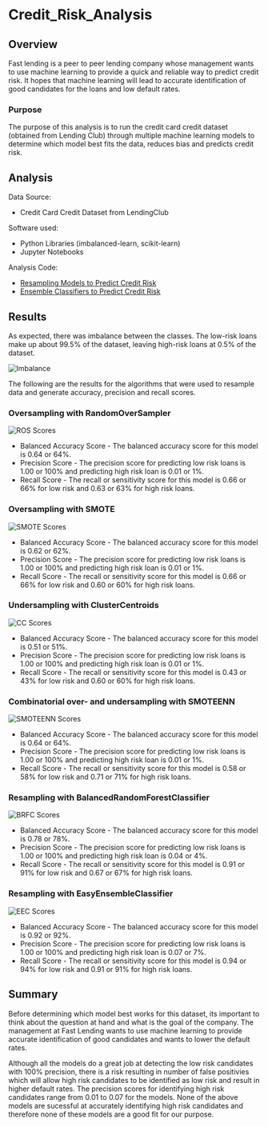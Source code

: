 # Credit_Risk_Analysis

## Overview

Fast lending is a peer to peer lending company whose management wants to use machine learning to provide a quick and reliable way to predict credit risk. It hopes that machine learning will lead to accurate identification of good candidates for the loans and low default rates.  

### Purpose
The purpose of this analysis is to run the credit card credit dataset (obtained from Lending Club) through multiple machine learning models to determine which model best fits the data, reduces bias and predicts credit risk. 

## Analysis

Data Source: 
- Credit Card Credit Dataset from LendingClub

Software used: 
- Python Libraries (imbalanced-learn, scikit-learn)
- Jupyter Notebooks

Analysis Code: 
* [Resampling Models to Predict Credit Risk](credit_risk_resampling.ipynb)
* [Ensemble Classifiers to Predict Credit Risk](credit-risk_ensemble.ipynb)

## Results 

As expected, there was imbalance between the classes. The low-risk loans make up about 99.5% of the dataset, leaving high-risk loans at 0.5% of the dataset.

![Imbalance](Images/Imbalance.png)

The following are the results for the algorithms that were used to resample data and generate accuracy, precision and recall scores.

### Oversampling with RandomOverSampler

![ROS Scores](Images/ROS_scores.png)

* Balanced Accuracy Score - The balanced accuracy score for this model is 0.64 or 64%.
* Precision Score - The precision score for predicting low risk loans is 1.00 or 100% and predicting high risk loan is 0.01 or 1%.
* Recall Score - The recall or sensitivity score for this model is 0.66 or 66% for low risk and 0.63 or 63% for high risk loans. 

### Oversampling with SMOTE

![SMOTE Scores](Images/SMOTE_scores.png)

* Balanced Accuracy Score - The balanced accuracy score for this model is 0.62 or 62%.
* Precision Score - The precision score for predicting low risk loans is 1.00 or 100% and predicting high risk loan is 0.01 or 1%.
* Recall Score - The recall or sensitivity score for this model is 0.66 or 66% for low risk and 0.60 or 60% for high risk loans. 


### Undersampling with ClusterCentroids

![CC Scores](Images/CC_scores.png)

* Balanced Accuracy Score - The balanced accuracy score for this model is 0.51 or 51%.
* Precision Score - The precision score for predicting low risk loans is 1.00 or 100% and predicting high risk loan is 0.01 or 1%.
* Recall Score - The recall or sensitivity score for this model is 0.43 or 43% for low risk and 0.60 or 60% for high risk loans.

### Combinatorial over- and undersampling with SMOTEENN

![SMOTEENN Scores](Images/SMOTEENN_scores.png)

* Balanced Accuracy Score - The balanced accuracy score for this model is 0.64 or 64%.
* Precision Score - The precision score for predicting low risk loans is 1.00 or 100% and predicting high risk loan is 0.01 or 1%.
* Recall Score - The recall or sensitivity score for this model is 0.58 or 58% for low risk and 0.71 or 71% for high risk loans.

### Resampling with BalancedRandomForestClassifier

![BRFC Scores](Images/BRFC_scores.png)

* Balanced Accuracy Score - The balanced accuracy score for this model is 0.78 or 78%.
* Precision Score - The precision score for predicting low risk loans is 1.00 or 100% and predicting high risk loan is 0.04 or 4%.
* Recall Score - The recall or sensitivity score for this model is 0.91 or 91% for low risk and 0.67 or 67% for high risk loans.

### Resampling with EasyEnsembleClassifier

![EEC Scores](Images/EEC_scores.png)

* Balanced Accuracy Score - The balanced accuracy score for this model is 0.92 or 92%.
* Precision Score - The precision score for predicting low risk loans is 1.00 or 100% and predicting high risk loan is 0.07 or 7%.
* Recall Score - The recall or sensitivity score for this model is 0.94 or 94% for low risk and 0.91 or 91% for high risk loans.

## Summary

Before determining which model best works for this dataset, its important to think about the question at hand and what is the goal of the company. The management at Fast Lending wants to use machine learning to provide accurate identification of good candidates and wants to lower the default rates.
 
Although all the models do a great job at detecting the low risk candidates with 100% precision, there is a risk resulting in number of false positivies which will allow high risk candidates to be identified as low risk and result in higher default rates. The precision scores for identifying high risk candidates range from 0.01 to 0.07 for the models. None of the above models are sucessful at accurately identifying high risk candidates and therefore none of these models are a good fit for our purpose.


  





